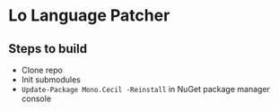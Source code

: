 # Lo Language Patcher

## Steps to build

 * Clone repo
 * Init submodules
 * `Update-Package Mono.Cecil -Reinstall` in NuGet package manager console
